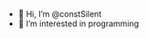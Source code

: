 - 👋 Hi, I’m @constSilent
- 👀 I’m interested in programming



<!---
constSilent/constSilent is a ✨ special ✨ repository because its `README.md` (this file) appears on your GitHub profile.
You can click the Preview link to take a look at your changes.
--->

